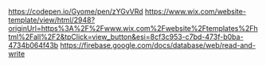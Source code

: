 https://codepen.io/Gyome/pen/zYGvVRd
https://www.wix.com/website-template/view/html/2948?originUrl=https%3A%2F%2Fwww.wix.com%2Fwebsite%2Ftemplates%2Fhtml%2Fall%2F2&tpClick=view_button&esi=8cf3c953-c7bd-473f-b0ba-4734b064f43b
https://firebase.google.com/docs/database/web/read-and-write
